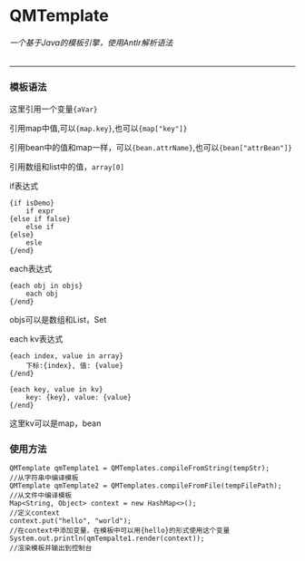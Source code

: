 # QMTemplate
###### 一个基于Java的模板引擎，使用Antlr解析语法
--------


### 模板语法

这里引用一个变量`{aVar}`

引用map中值,可以`{map.key}`,也可以`{map["key"]}`

引用bean中的值和map一样，可以`{bean.attrName}`,也可以`{bean["attrBean"]}`

引用数组和list中的值，`array[0]`

if表达式

    {if isDemo}
        if expr
    {else if false}
        else if
    {else}
        esle
    {/end}
    
each表达式

    {each obj in objs}
        each obj
    {/end}
    
objs可以是数组和List，Set

each kv表达式

    {each index, value in array}
        下标:{index}, 值: {value}
    {/end}

    {each key, value in kv}
        key: {key}, value: {value}
    {/end}
    
这里kv可以是map，bean

### 使用方法

    QMTemplate qmTemplate1 = QMTemplates.compileFromString(tempStr);        //从字符串中编译模板
    QMTemplate qmTemplate2 = QMTemplates.compileFromFile(tempFilePath);     //从文件中编译模板
    Map<String, Object> context = new HashMap<>();                          //定义context
    context.put("hello", "world");                                          //在context中添加变量，在模板中可以用{hello}的形式使用这个变量
    System.out.println(qmTempalte1.render(context));                        //渲染模板并输出到控制台
    